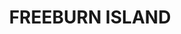 ---
lastmod: '2025-04-06T06:05:20+00:00'
latitude: -29.40271936
layout: suburb
longitude: 153.3330886
postcode: '2464'
state: NSW
title: FREEBURN ISLAND
url: /nsw/freeburn-island/
---